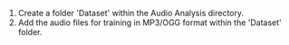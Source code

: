 1. Create a folder 'Dataset' within the Audio Analysis directory.  
2. Add the audio files for training in MP3/OGG format within the 'Dataset' folder.
